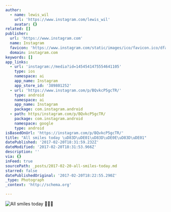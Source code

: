 ```yaml
---
author:
  - name: lewis_wil
    url: 'https://www.instagram.com/lewis_wil'
    avatar: {}
related: []
publisher:
  url: 'https://www.instagram.com'
  name: Instagram
  favicon: 'https://www.instagram.com/static/images/ico/favicon.ico/dfa85bb1fd63.ico'
  domain: instagram.com
keywords: []
app_links:
  - url: 'instagram://media?id=1454541475554641105'
    type: ios
    namespace: ai
    app_name: Instagram
    app_store_id: '389801252'
  - url: 'https://www.instagram.com/p/BQvkcP5gcTR/'
    type: android
    namespace: ai
    app_name: Instagram
    package: com.instagram.android
  - path: https/instagram.com/p/BQvkcP5gcTR/
    package: com.instagram.android
    namespace: google
    type: android
isBasedOnUrl: 'https://instagram.com/p/BQvkcP5gcTR/'
title: "All smiles today \uD83D\uDE01\uD83D\uDE0E\uD83D\uDE01"
datePublished: '2017-02-20T18:31:59.232Z'
dateModified: '2017-02-20T18:31:53.966Z'
description: ''
via: {}
inFeed: true
sourcePath: _posts/2017-02-20-all-smiles-today.md
starred: false
datePublishedOriginal: '2017-02-20T18:22:55.290Z'
_type: Photograph
_context: 'http://schema.org'

---
```

![All smiles today ](https://scontent.cdninstagram.com/t51.2885-15/s640x640/sh0.08/e35/16583754_1614949221855668_6660268041458155520_n.jpg?ig_cache_key=MTQ1NDU0MTQ3NTU1NDY0MTEwNQ%3D%3D.2)